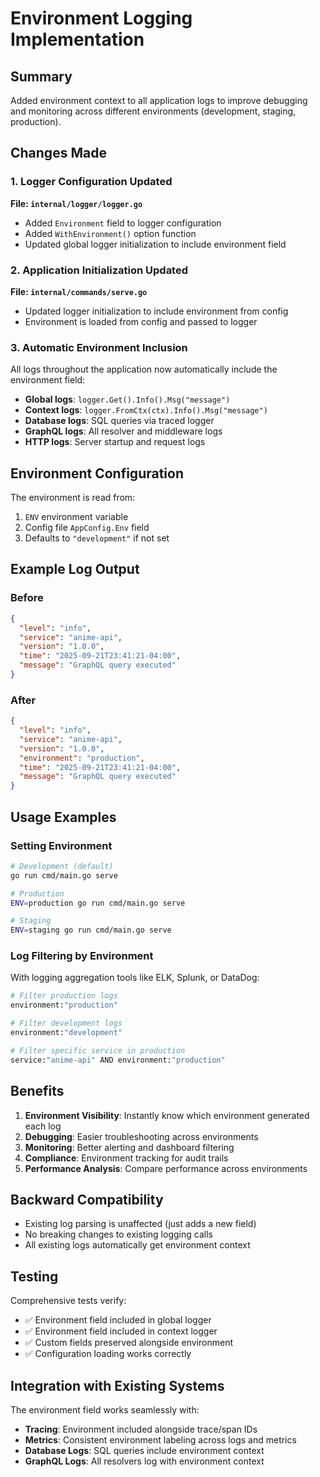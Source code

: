 # Environment Logging Implementation

## Summary

Added environment context to all application logs to improve debugging and monitoring across different environments (development, staging, production).

## Changes Made

### 1. Logger Configuration Updated

**File: `internal/logger/logger.go`**
- Added `Environment` field to logger configuration
- Added `WithEnvironment()` option function
- Updated global logger initialization to include environment field

### 2. Application Initialization Updated

**File: `internal/commands/serve.go`**
- Updated logger initialization to include environment from config
- Environment is loaded from config and passed to logger

### 3. Automatic Environment Inclusion

All logs throughout the application now automatically include the environment field:

- **Global logs**: `logger.Get().Info().Msg("message")`
- **Context logs**: `logger.FromCtx(ctx).Info().Msg("message")`
- **Database logs**: SQL queries via traced logger
- **GraphQL logs**: All resolver and middleware logs
- **HTTP logs**: Server startup and request logs

## Environment Configuration

The environment is read from:
1. `ENV` environment variable
2. Config file `AppConfig.Env` field
3. Defaults to `"development"` if not set

## Example Log Output

### Before
```json
{
  "level": "info",
  "service": "anime-api",
  "version": "1.0.0",
  "time": "2025-09-21T23:41:21-04:00",
  "message": "GraphQL query executed"
}
```

### After
```json
{
  "level": "info",
  "service": "anime-api",
  "version": "1.0.0",
  "environment": "production",
  "time": "2025-09-21T23:41:21-04:00",
  "message": "GraphQL query executed"
}
```

## Usage Examples

### Setting Environment

```bash
# Development (default)
go run cmd/main.go serve

# Production
ENV=production go run cmd/main.go serve

# Staging
ENV=staging go run cmd/main.go serve
```

### Log Filtering by Environment

With logging aggregation tools like ELK, Splunk, or DataDog:

```bash
# Filter production logs
environment:"production"

# Filter development logs
environment:"development"

# Filter specific service in production
service:"anime-api" AND environment:"production"
```

## Benefits

1. **Environment Visibility**: Instantly know which environment generated each log
2. **Debugging**: Easier troubleshooting across environments
3. **Monitoring**: Better alerting and dashboard filtering
4. **Compliance**: Environment tracking for audit trails
5. **Performance Analysis**: Compare performance across environments

## Backward Compatibility

- Existing log parsing is unaffected (just adds a new field)
- No breaking changes to existing logging calls
- All existing logs automatically get environment context

## Testing

Comprehensive tests verify:
- ✅ Environment field included in global logger
- ✅ Environment field included in context logger
- ✅ Custom fields preserved alongside environment
- ✅ Configuration loading works correctly

## Integration with Existing Systems

The environment field works seamlessly with:
- **Tracing**: Environment included alongside trace/span IDs
- **Metrics**: Consistent environment labeling across logs and metrics
- **Database Logs**: SQL queries include environment context
- **GraphQL Logs**: All resolvers log with environment context